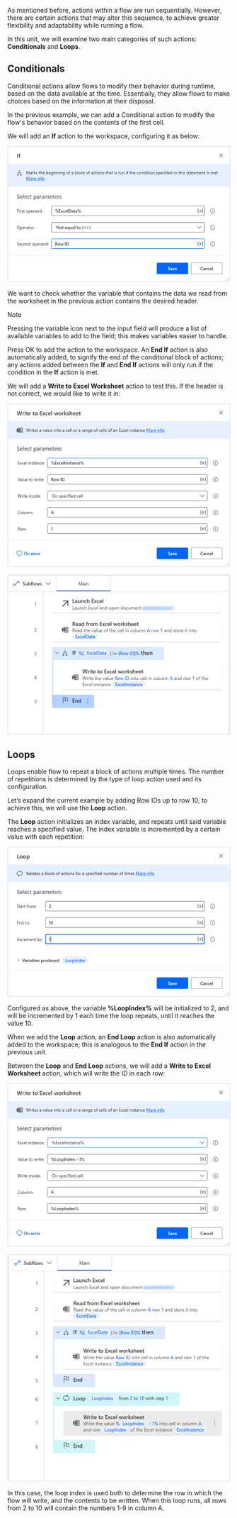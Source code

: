 As mentioned before, actions within a flow are run sequentially. However, there are certain actions that may alter this sequence, to achieve greater flexibility and adaptability while running a flow.

In this unit, we will examine two main categories of such actions: **Conditionals** and **Loops**.

## Conditionals

Conditional actions allow flows to modify their behavior during runtime, based on the data available at the time. Essentially, they allow flows to make choices based on the information at their disposal.

In the previous example, we can add a Conditional action to modify the flow's behavior based on the contents of the first cell.

We will add an **If** action to the workspace, configuring it as below:

![Screenshot of the If action properties dialog.](..\media\if-action-properties.png)

We want to check whether the variable that contains the data we read from the worksheet in the previous action contains the desired header.

> [!NOTE]
> Pressing the variable icon next to the input field will produce a list of available variables to add to the field; this makes variables easier to handle.

Press OK to add the action to the workspace. An **End If** action is also automatically added, to signify the end of the conditional block of actions; any actions added between the **If** and **End If** actions will only run if the condition in the **If** action is met.

We will add a **Write to Excel Worksheet** action to test this. If the header is not correct, we would like to write it in:

![Screenshot of the Write to Excel worksheet action properties dialog.](..\media\write-to-excel-worksheet-action-properties.png)

![Screenshot of the actions workspace with the If action added.](..\media\actions-workspace.png)

## Loops

Loops enable flow to repeat a block of actions multiple times. The number of repetitions is determined by the type of loop action used and its configuration.

Let’s expand the current example by adding Row IDs up to row 10; to achieve this, we will use the **Loop** action.

The **Loop** action initializes an index variable, and repeats until said variable reaches a specified value. The index variable is incremented by a certain value with each repetition:

![Screenshot of the Loop action properties dialog.](..\media\loop-action-properties.png)

Configured as above, the variable **%LoopIndex%** will be initialized to 2, and will be incremented by 1 each time the loop repeats, until it reaches the value 10.

When we add the **Loop** action, an **End Loop** action is also automatically added to the workspace; this is analogous to the **End If** action in the previous unit.

Between the **Loop** and **End Loop** actions, we will add a **Write to Excel Worksheet** action, which will write the ID in each row:

![Screenshot of the Write to Excel worksheet action properties dialog with parameters filled in.](..\media\write-to-excel-worksheet-action-properties-continued.png)

![Screenshot of the actions workspace with the Loop added.](..\media\actions-workspace-continued.png)

In this case, the loop index is used both to determine the row in which the flow will write, and the contents to be written. When this loop runs, all rows from 2 to 10 will contain the numbers 1-9 in column A.
